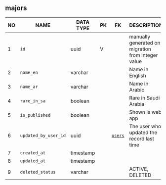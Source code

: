 majors
----------------------------


NO | NAME | DATA TYPE | PK | FK | DESCRIPTION            
---|------|-----------|----|----|-------------
1|`id` | uuid | V |  | manually generated on migration from integer value
2|`name_en` | varchar |  |  | Name in English
3|`name_ar` | varchar |  |  | Name in Arabic
4|`rare_in_sa` | boolean |  |  | Rare in Saudi Arabia
5|`is_published` | boolean |  |  | Shown is web app
6|`updated_by_user_id` | uuid |  | [`users`](users.md) | The user who updated the record last time
7|`created_at` | timestamp |  |  | 
8|`updated_at` | timestamp |  |  | 
9|`deleted_status` | varchar |  |  | ACTIVE, DELETED
